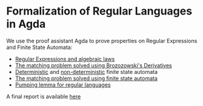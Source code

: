 # Formalization of Regular Languages in Agda
We use the proof assistant Agda to prove properties on Regular Expressions and Finite State Automata:
- [Regular Expressions and algebraic laws](Regexp/Regexp.agda)
- [The matching problem solved using Brozozowski's Derivatives](Regexp/Brzozowski.agda)
- [Deterministic](Regexp/Dfa.agda) and [non-deterministic](Regexp/Nfa.agda) finite state automata
- [The matching problem solved using finite state automata](Regexp/RegexpNfa.agda)
- [Pumping lemma for regular languages](Regexp/Dfa.agda)

A final report is available [here](report/report.pdf)
